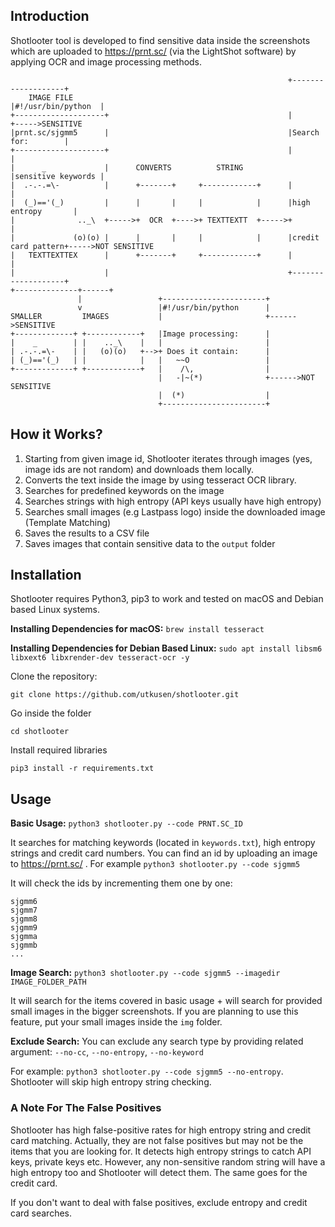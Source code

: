 ## Introduction

Shotlooter tool is developed to find sensitive data inside the screenshots which are uploaded to https://prnt.sc/ (via the LightShot software) by applying OCR and image processing methods.

```
                                                              +-------------------+
    IMAGE FILE                                                |#!/usr/bin/python  |
+--------------------+                                        |                   +----->SENSITIVE
|prnt.sc/sjgmm5      |                                        |Search for:        |
+--------------------+                                        |                   |
|      _             |      CONVERTS          STRING          |sensitive keywords |
|  .-.-.=\-          |      +-------+     +------------+      |                   |
|  (_)=='(_)         |      |       |     |            |      |high entropy       |
|              .._\  +----->+  OCR  +---->+ TEXTTEXTT  +----->+                   |
|             (o)(o) |      |       |     |            |      |credit card pattern+----->NOT SENSITIVE
|   TEXTTEXTTEX      |      +-------+     +------------+      |                   |
|                    |                                        +-------------------+
+--------------+------+
               |                 +-----------------------+
               v                 |#!/usr/bin/python      |
SMALLER         IMAGES           |                       +------>SENSITIVE
+-------------+ +------------+   |Image processing:      |
|    _        | |    .._\    |   |                       |
| .-.-.=\-    | |   (o)(o)   +-->+ Does it contain:      |
| (_)=='(_)   | |            |   |   ~~O                 |
+-------------+ +------------+   |    /\,                |
                                 |   -|~(*)              +------>NOT SENSITIVE
                                 |  (*)                  |
                                 +-----------------------+

```

## How it Works?

1) Starting from given image id, Shotlooter iterates through images (yes, image ids are not random) and downloads them locally.
2) Converts the text inside the image by using tesseract OCR library.
3) Searches for predefined keywords on the image
4) Searches strings with high entropy (API keys usually have high entropy)
5) Searches small images (e.g Lastpass logo) inside the downloaded image (Template Matching)
6) Saves the results to a CSV file
7) Saves images that contain sensitive data to the `output` folder

## Installation

Shotlooter requires Python3, pip3 to work and tested on macOS and Debian based Linux systems. 

**Installing Dependencies for macOS:** `brew install tesseract`

**Installing Dependencies for Debian Based Linux:** `sudo apt install libsm6 libxext6 libxrender-dev tesseract-ocr -y`

Clone the repository:

`git clone https://github.com/utkusen/shotlooter.git`

Go inside the folder

`cd shotlooter`

Install required libraries

`pip3 install -r requirements.txt`

## Usage

**Basic Usage:** `python3 shotlooter.py --code PRNT.SC_ID` 

It searches for matching keywords (located in `keywords.txt`), high entropy strings and credit card numbers. You can find an id by uploading an image to https://prnt.sc/ . For example `python3 shotlooter.py --code sjgmm5` 

It will check the ids by incrementing them one by one:

```
sjgmm6
sjgmm7
sjgmm8
sjgmm9
sjgmma
sjgmmb
...
```

**Image Search:** `python3 shotlooter.py --code sjgmm5 --imagedir IMAGE_FOLDER_PATH` 

It will search for the items covered in basic usage + will search for provided small images in the bigger screenshots. If you are planning to use this feature, put your small images inside the `img` folder.

**Exclude Search:** You can exclude any search type by providing related argument: `--no-cc`, `--no-entropy`, `--no-keyword` 

For example: `python3 shotlooter.py --code sjgmm5 --no-entropy`. Shotlooter will skip high entropy string checking.

### A Note For The False Positives

Shotlooter has high false-positive rates for high entropy string and credit card matching. Actually, they are not false positives but may not be the items that you are looking for. It detects high entropy strings to catch API keys, private keys etc. However, any non-sensitive random string will have a high entropy too and Shotlooter will detect them. The same goes for the credit card. 

If you don't want to deal with false positives, exclude entropy and credit card searches.
